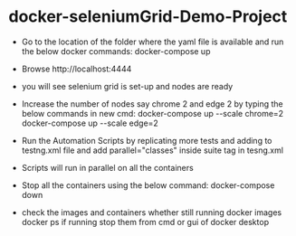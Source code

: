 # docker-seleniumGrid-Demo-Project

- Go to the location of the folder where the yaml file is available and run the below docker commands:
docker-compose up

- Browse http://localhost:4444

- you will see selenium grid is set-up and nodes are ready 

- Increase the number of nodes say chrome 2 and edge 2 by typing the below commands in new cmd:
docker-compose up --scale chrome=2
docker-compose up --scale edge=2
- Run the Automation Scripts by replicating more tests and adding to testng.xml file and add parallel="classes" inside suite tag in tesng.xml
- Scripts will run in parallel on all the containers

- Stop all the containers using the below command:
docker-compose down
- check the images and containers whether still running 
docker images
docker ps
if running stop them from cmd or gui of docker desktop
